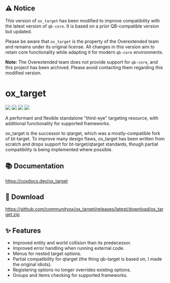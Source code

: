 ## ⚠️ Notice

This version of `ox_target` has been modified to improve compatibility with the latest version of `qb-core`. It is based on a prior QB-compatible version but updated.

Please be aware that `ox_target` is the property of the Overextended team and remains under its original license. All changes in this version aim to retain core functionality while adapting it for modern `qb-core` environments.

**Note:** The Overextended team does not provide support for `qb-core`, and this project has been archived. Please avoid contacting them regarding this modified version.

# ox_target

![](https://img.shields.io/github/downloads/communityox/ox_target/total?logo=github)
![](https://img.shields.io/github/downloads/communityox/ox_target/latest/total?logo=github)
![](https://img.shields.io/github/contributors/communityox/ox_target?logo=github)
![](https://img.shields.io/github/v/release/communityox/ox_target?logo=github) 


A performant and flexible standalone "third-eye" targeting resource, with additional functionality for supported frameworks.

ox_target is the successor to qtarget, which was a mostly-compatible fork of bt-target.
To improve many design flaws, ox_target has been written from scratch and drops support for bt-target/qtarget standards, though partial compatibility is being implemented where possible.


## 📚 Documentation

https://coxdocs.dev/ox_target

## 💾 Download

https://github.com/communityox/ox_target/releases/latest/download/ox_target.zip

## ✨ Features

- Improved entity and world collision than its predecessor.
- Improved error handling when running external code.
- Menus for nested target options.
- Partial compatibility for qtarget (the thing qb-target is based on, I made the original idiots).
- Registering options no longer overrides existing options.
- Groups and items checking for supported frameworks.
